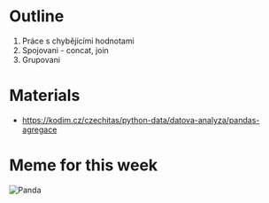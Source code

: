 # Outline

1. Práce s chybějícími hodnotami
2. Spojovani - concat, join
3. Grupovani

# Materials

* https://kodim.cz/czechitas/python-data/datova-analyza/pandas-agregace

# Meme for this week

![Panda](https://miro.medium.com/max/666/1*DadyHI0auADUxl5-ft4uSQ.jpeg)
